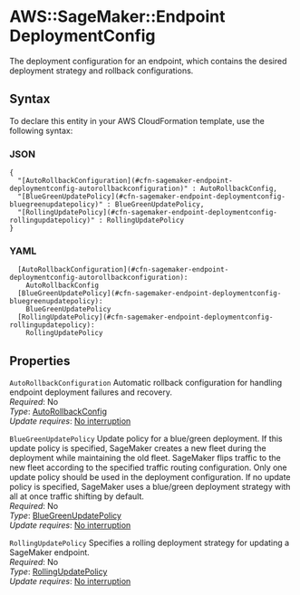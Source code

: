 # AWS::SageMaker::Endpoint DeploymentConfig<a name="aws-properties-sagemaker-endpoint-deploymentconfig"></a>

The deployment configuration for an endpoint, which contains the desired deployment strategy and rollback configurations\.

## Syntax<a name="aws-properties-sagemaker-endpoint-deploymentconfig-syntax"></a>

To declare this entity in your AWS CloudFormation template, use the following syntax:

### JSON<a name="aws-properties-sagemaker-endpoint-deploymentconfig-syntax.json"></a>

```
{
  "[AutoRollbackConfiguration](#cfn-sagemaker-endpoint-deploymentconfig-autorollbackconfiguration)" : AutoRollbackConfig,
  "[BlueGreenUpdatePolicy](#cfn-sagemaker-endpoint-deploymentconfig-bluegreenupdatepolicy)" : BlueGreenUpdatePolicy,
  "[RollingUpdatePolicy](#cfn-sagemaker-endpoint-deploymentconfig-rollingupdatepolicy)" : RollingUpdatePolicy
}
```

### YAML<a name="aws-properties-sagemaker-endpoint-deploymentconfig-syntax.yaml"></a>

```
  [AutoRollbackConfiguration](#cfn-sagemaker-endpoint-deploymentconfig-autorollbackconfiguration): 
    AutoRollbackConfig
  [BlueGreenUpdatePolicy](#cfn-sagemaker-endpoint-deploymentconfig-bluegreenupdatepolicy): 
    BlueGreenUpdatePolicy
  [RollingUpdatePolicy](#cfn-sagemaker-endpoint-deploymentconfig-rollingupdatepolicy): 
    RollingUpdatePolicy
```

## Properties<a name="aws-properties-sagemaker-endpoint-deploymentconfig-properties"></a>

`AutoRollbackConfiguration`  <a name="cfn-sagemaker-endpoint-deploymentconfig-autorollbackconfiguration"></a>
Automatic rollback configuration for handling endpoint deployment failures and recovery\.  
*Required*: No  
*Type*: [AutoRollbackConfig](aws-properties-sagemaker-endpoint-autorollbackconfig.md)  
*Update requires*: [No interruption](https://docs.aws.amazon.com/AWSCloudFormation/latest/UserGuide/using-cfn-updating-stacks-update-behaviors.html#update-no-interrupt)

`BlueGreenUpdatePolicy`  <a name="cfn-sagemaker-endpoint-deploymentconfig-bluegreenupdatepolicy"></a>
Update policy for a blue/green deployment\. If this update policy is specified, SageMaker creates a new fleet during the deployment while maintaining the old fleet\. SageMaker flips traffic to the new fleet according to the specified traffic routing configuration\. Only one update policy should be used in the deployment configuration\. If no update policy is specified, SageMaker uses a blue/green deployment strategy with all at once traffic shifting by default\.  
*Required*: No  
*Type*: [BlueGreenUpdatePolicy](aws-properties-sagemaker-endpoint-bluegreenupdatepolicy.md)  
*Update requires*: [No interruption](https://docs.aws.amazon.com/AWSCloudFormation/latest/UserGuide/using-cfn-updating-stacks-update-behaviors.html#update-no-interrupt)

`RollingUpdatePolicy`  <a name="cfn-sagemaker-endpoint-deploymentconfig-rollingupdatepolicy"></a>
Specifies a rolling deployment strategy for updating a SageMaker endpoint\.  
*Required*: No  
*Type*: [RollingUpdatePolicy](aws-properties-sagemaker-endpoint-rollingupdatepolicy.md)  
*Update requires*: [No interruption](https://docs.aws.amazon.com/AWSCloudFormation/latest/UserGuide/using-cfn-updating-stacks-update-behaviors.html#update-no-interrupt)